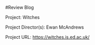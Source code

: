 #Review Blog

Project: Witches

Project Director(s): Ewan McAndrews

Project URL: <https://witches.is.ed.ac.uk/>


